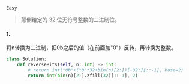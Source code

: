 `Easy`

> 颠倒给定的 32 位无符号整数的二进制位。

#### 1. 

将n转换为二进制，把0b之后的值（在前面加"0"）反转，再转换为整数。

```python
class Solution:
    def reverseBits(self, n: int) -> int:
        # return int("0b"+("0"*32+bin(n)[2:])[-32:][::-1], base=2)
    	return int(bin(n)[2:].zfill(32)[::-1], 2)
```

